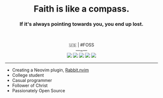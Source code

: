 
<div align="center">
  <h1>
    Faith is like a compass.
  </h1>
  <h3>
    If it's always pointing towards you, you end up lost.
  </h3>
  <br><br>
  🇺🇸 | #FOSS<br>
  —~—<br>
  <a href="https://x.com/voxelprismatic"><img 
    src="https://img.shields.io/badge/VoxelPrismatic-white?style=flat&logo=x&logoColor=white&labelColor=black"
  /></a>
  <a href="https://discord.com"><img
    src="https://img.shields.io/badge/VoxelPrismatic-white?style=flat&logo=discord&logoColor=white&labelColor=blue"
  /></a>
  <a href="https://patreon.com/voxelprismatic"><img
    src="https://img.shields.io/badge/VoxelPrismatic-white?style=flat&logo=patreon&logoColor=white&labelColor=red"
  /></a>
  <a href="https://cash.app/$VoxelPrismatic"><img
    src="https://img.shields.io/badge/VoxelPrismatic-white?style=flat&logo=cashapp&logoColor=white&labelColor=green"
/></a>
  <a href="https://github.com/voxelprismatic"><img
    src="https://img.shields.io/badge/VoxelPrismatic-white?style=flat&logo=github&logoColor=white&labelColor=grey"
  /></a>
</div>

<hr/>

- Creating a Neovim plugin, [Rabbit.nvim](https://github.com/voxelprismatic/rabbit.nvim)
- College student
- Casual programmer
- Follower of Christ
- Passionately Open Source
